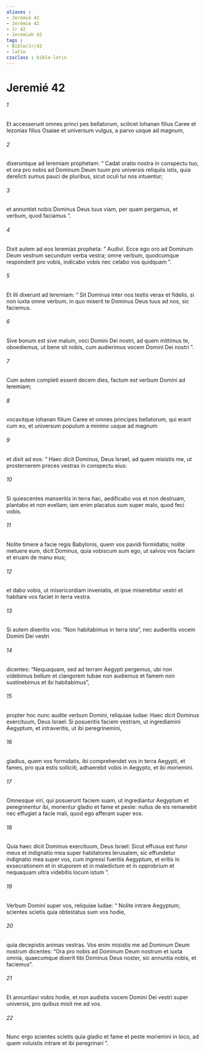 ```yaml
---
aliases : 
- Jeremié 42
- Jérémie 42
- Jr 42
- Jeremiah 42
tags : 
- Bible/Jr/42
- latin
cssclass : bible-latin
---
```


# Jeremié 42

###### 1
Et accesserunt omnes princi pes bellatorum, scilicet Iohanan filius Caree et Iezonias filius Osaiae et universum vulgus, a parvo usque ad magnum, 
###### 2
dixeruntque ad Ieremiam prophetam: “ Cadat oratio nostra in conspectu tuo, et ora pro nobis ad Dominum Deum tuum pro universis reliquiis istis, quia derelicti sumus pauci de pluribus, sicut oculi tui nos intuentur; 
###### 3
et annuntiet nobis Dominus Deus tuus viam, per quam pergamus, et verbum, quod faciamus ”. 
###### 4
Dixit autem ad eos Ieremias propheta: “ Audivi. Ecce ego oro ad Dominum Deum vestrum secundum verba vestra; omne verbum, quodcumque responderit pro vobis, indicabo vobis nec celabo vos quidquam ”. 
###### 5
Et illi dixerunt ad Ieremiam: “ Sit Dominus inter nos testis verax et fidelis, si non iuxta omne verbum, in quo miserit te Dominus Deus tuus ad nos, sic faciemus. 
###### 6
Sive bonum est sive malum, voci Domini Dei nostri, ad quem mittimus te, oboediemus, ut bene sit nobis, cum audierimus vocem Domini Dei nostri ”.
###### 7
Cum autem completi essent decem dies, factum est verbum Domini ad Ieremiam; 
###### 8
vocavitque Iohanan filium Caree et omnes principes bellatorum, qui erant cum eo, et universum populum a minimo usque ad magnum 
###### 9
et dixit ad eos: “ Haec dicit Dominus, Deus Israel, ad quem misistis me, ut prosternerem preces vestras in conspectu eius: 
###### 10
Si quiescentes manseritis in terra hac, aedificabo vos et non destruam, plantabo et non evellam; iam enim placatus sum super malo, quod feci vobis. 
###### 11
Nolite timere a facie regis Babylonis, quem vos pavidi formidatis; nolite metuere eum, dicit Dominus, quia vobiscum sum ego, ut salvos vos faciam et eruam de manu eius; 
###### 12
et dabo vobis, ut misericordiam inveniatis, et ipse miserebitur vestri et habitare vos faciet in terra vestra.
###### 13
Si autem dixeritis vos: “Non habitabimus in terra ista”, nec audieritis vocem Domini Dei vestri 
###### 14
dicentes: “Nequaquam, sed ad terram Aegypti pergemus, ubi non videbimus bellum et clangorem tubae non audiemus et famem non sustinebimus et ibi habitabimus”, 
###### 15
propter hoc nunc audite verbum Domini, reliquiae Iudae: Haec dicit Dominus exercituum, Deus Israel: Si posueritis faciem vestram, ut ingrediamini Aegyptum, et intraveritis, ut ibi peregrinemini, 
###### 16
gladius, quem vos formidatis, ibi comprehendet vos in terra Aegypti, et fames, pro qua estis solliciti, adhaerebit vobis in Aegypto, et ibi moriemini. 
###### 17
Omnesque viri, qui posuerunt faciem suam, ut ingrediantur Aegyptum et peregrinentur ibi, morientur gladio et fame et peste: nullus de eis remanebit nec effugiet a facie mali, quod ego afferam super eos. 
###### 18
Quia haec dicit Dominus exercituum, Deus Israel: Sicut effusus est furor meus et indignatio mea super habitatores Ierusalem, sic effundetur indignatio mea super vos, cum ingressi fueritis Aegyptum, et eritis in exsecrationem et in stuporem et in maledictum et in opprobrium et nequaquam ultra videbitis locum istum ”.
###### 19
Verbum Domini super vos, reliquiae Iudae: “ Nolite intrare Aegyptum; scientes scietis quia obtestatus sum vos hodie, 
###### 20
quia decepistis animas vestras. Vos enim misistis me ad Dominum Deum nostrum dicentes: “Ora pro nobis ad Dominum Deum nostrum et iuxta omnia, quaecumque dixerit tibi Dominus Deus noster, sic annuntia nobis, et faciemus”. 
###### 21
Et annuntiavi vobis hodie, et non audistis vocem Domini Dei vestri super universis, pro quibus misit me ad vos. 
###### 22
Nunc ergo scientes scietis quia gladio et fame et peste moriemini in loco, ad quem voluistis intrare et ibi peregrinari ”.
